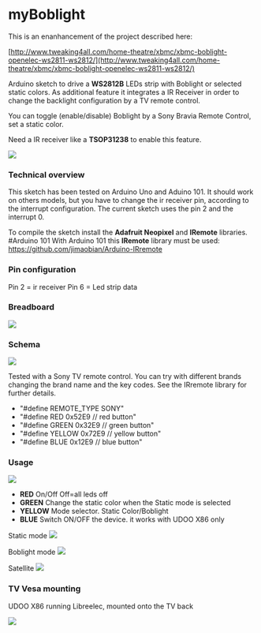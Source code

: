 # myBoblight

This is an enanhancement of the project described here:

[http://www.tweaking4all.com/home-theatre/xbmc/xbmc-boblight-openelec-ws2811-ws2812/](http://www.tweaking4all.com/home-theatre/xbmc/xbmc-boblight-openelec-ws2811-ws2812/)

Arduino sketch to drive a **WS2812B** LEDs strip with Boblight or selected static colors.
As additional feature it integrates a IR Receiver in order to change the backlight configuration by a TV remote control. 

You can toggle (enable/disable) Boblight by a Sony Bravia Remote Control, set a static color.

Need a IR receiver like a **TSOP31238** to enable this feature.

![](https://raw.githubusercontent.com/theflorianmaas/myBoblight/master/images/Slide1.jpg)

### Technical overview

This sketch has been tested on Arduino Uno and Aduino 101. 
It should work on others models, but you have to change the ir receiver pin, according to the interrupt configuration.
The current sketch uses the pin 2 and the interrupt 0.

To compile the sketch install the **Adafruit Neopixel** and **IRemote** libraries.
#Arduino 101
With Arduino 101 this **IRemote** library must be used: https://github.com/jimaobian/Arduino-IRremote


### Pin configuration

Pin 2 = ir receiver
Pin 6 = Led strip data

### Breadboard

![](https://raw.githubusercontent.com/theflorianmaas/myBoblight/master/images/myBoblight_bb.png)

### Schema
![](https://raw.githubusercontent.com/theflorianmaas/myBoblight/master/images/myBoblight_schem.png)

Tested with a Sony TV remote control. You can try with different brands changing the brand name and the key codes. See the IRremote library for further details.

- "#define REMOTE_TYPE	SONY"
- "#define RED     		0x52E9 // red button"
- "#define GREEN   		0x32E9 // green button"
- "#define YELLOW  		0x72E9 // yellow button"
- "#define BLUE    		0x12E9 // blue button"


### Usage

![](https://github.com/theflorianmaas/myBoblight/blob/master/images/remotecontrol.png?raw=true)

- **RED** 		On/Off  Off=all leds off
- **GREEN**		Change the static color when the Static mode is selected
- **YELLOW**	Mode selector. Static Color/Boblight
- **BLUE**		Switch ON/OFF the device. it works with UDOO X86 only


Static mode
![](https://github.com/theflorianmaas/myBoblight/blob/master/images/static.png?raw=true)

Boblight mode
![](https://github.com/theflorianmaas/myBoblight/blob/master/images/boblight.png?raw=true)

Satellite
![](https://github.com/theflorianmaas/myBoblight/blob/master/images/bedroom.jpg?raw=true)

### TV Vesa mounting
UDOO X86 running Libreelec, mounted onto the TV back

![](https://raw.githubusercontent.com/theflorianmaas/myBoblight/master/images/TVMounting.jpg)




